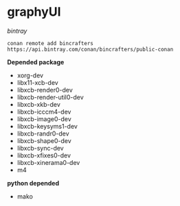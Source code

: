 # graphyUI

*bintray*
```[bash]
conan remote add bincrafters https://api.bintray.com/conan/bincrafters/public-conan 
```

**Depended package**
- xorg-dev
- libx11-xcb-dev
- libxcb-render0-dev
- libxcb-render-util0-dev
- libxcb-xkb-dev
- libxcb-icccm4-dev
- libxcb-image0-dev
- libxcb-keysyms1-dev
- libxcb-randr0-dev
- libxcb-shape0-dev
- libxcb-sync-dev
- libxcb-xfixes0-dev
- libxcb-xinerama0-dev
- m4

**python depended**
- mako
